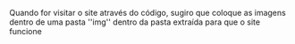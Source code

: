 Quando for visitar o site através do código, sugiro que coloque as imagens dentro de uma pasta ''img'' dentro da pasta extraída para que o site funcione
